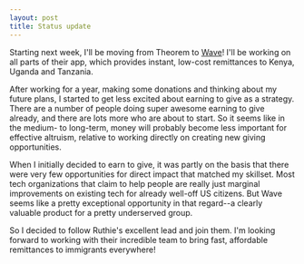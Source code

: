```yaml
---
layout: post
title: Status update
---
```


Starting next week, I'll be moving from Theorem to [Wave](http://sendwave.com/)! I'll be working on all parts of their app, which provides instant, low-cost remittances to Kenya, Uganda and Tanzania.

After working for a year, making some donations and thinking about my future plans, I started to get less excited about earning to give as a strategy. There are a number of people doing super awesome earning to give already, and there are lots more who are about to start. So it seems like in the medium- to long-term, money will probably become less important for effective altruism, relative to working directly on creating new giving opportunities.

When I initially decided to earn to give, it was partly on the basis that there were very few opportunities for direct impact that matched my skillset. Most tech organizations that claim to help people are really just marginal improvements on existing tech for already well-off US citizens. But Wave seems like a pretty exceptional opportunity in that regard--a clearly valuable product for a pretty underserved group.

So I decided to follow Ruthie's excellent lead and join them. I'm looking forward to working with their incredible team to bring fast, affordable remittances to immigrants everywhere!
